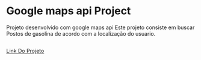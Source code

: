 <h1>Google maps api Project</h1>
Projeto desenvolvido com google maps api
Este projeto consiste em buscar Postos de gasolina de acordo com a localização do usuario.

##

<a href="https://gas-station-smoky.vercel.app/" rel="noreferrer nofollow" target="_blank">Link Do Projeto</a>

